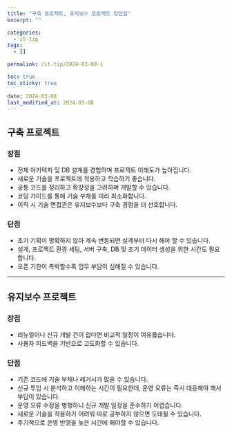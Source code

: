 ```yaml
---
title: "구축 프로젝트, 유지보수 프로젝트 장단점"
excerpt: ""

categories:
  - it-tip
tags:
  - []

permalink: /it-tip/2024-03-08-1

toc: true
toc_sticky: true
 
date: 2024-03-08
last_modified_at: 2024-03-08
---
```


## 구축 프로젝트

### 장점
- 전체 아키텍처 및 DB 설계를 경험하며 프로젝트 이해도가 높아집니다.
- 새로운 기술을 프로젝트에 적용하고 학습하기 좋습니다.
- 공통 코드를 정리하고 확장성을 고려하며 개발할 수 있습니다.
- 코딩 가이드를 통해 기술 부채를 미리 최소화합니다.
- 이직 시 기술 면접관은 유지보수보다 구축 경험을 더 선호합니다.

### 단점
- 초기 기획이 명확하지 않아 계속 변동되면 설계부터 다시 해야 할 수 있습니다.
- 설계, 프로젝트 환경 세팅, 서버 구축, DB 및 초기 데이터 생성을 위한 시간도 필요합니다.
- 오픈 기한이 촉박할수록 업무 부담이 심해질 수 있습니다.
 

---

## 유지보수 프로젝트

### 장점
- 리뉴얼이나 신규 개발 건이 없다면 비교적 일정이 여유롭습니다.
- 사용자 피드백을 기반으로 고도화할 수 있습니다.

### 단점
- 기존 코드에 기술 부채나 레거시가 많을 수 있습니다.
- 신규 투입 시 분석하고 이해하는 시간이 필요한데, 운영 오류는 즉시 대응해야 해서 부담이 있습니다.
- 운영 오류 수정을 병행하니 신규 개발 일정을 준수하기 어렵습니다.
- 새로운 기술을 적용하기 어려워 따로 공부하지 않으면 도태될 수 있습니다.
- 주기적으로 운영 반영을 늦은 시간에 해야할 수 있습니다.

